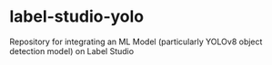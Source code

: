 # label-studio-yolo
Repository for integrating an ML Model (particularly YOLOv8 object detection model) on Label Studio
